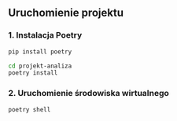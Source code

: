 ## Uruchomienie projektu

### 1. Instalacja Poetry

```bash
pip install poetry
```

```bash
cd projekt-analiza
poetry install
```
### 2. Uruchomienie środowiska wirtualnego 
```bash
poetry shell
```